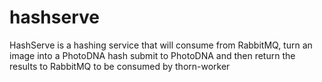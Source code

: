 # hashserve
HashServe is a hashing service that will consume from RabbitMQ, turn an image into a PhotoDNA hash submit to PhotoDNA and then return the results to RabbitMQ to be consumed by thorn-worker
